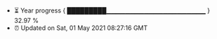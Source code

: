 - ⏳ Year progress { █████████▁▁▁▁▁▁▁▁▁▁▁▁▁▁▁▁▁▁▁▁▁ } 32.97 %
- ⏰ Updated on Sat, 01 May 2021 08:27:16 GMT

